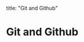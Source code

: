 <frontmatter>
title: "Git and Github"
</frontmatter>

<link rel="stylesheet" href="{{baseUrl}}/css/textbook.css">

<div class="website-content">

# Git and Github

<div id="main">

<include src="init/embed.md" boilerplate  />
<include src="commit/embed.md" boilerplate  />
<include src="ignore/embed.md" boilerplate  />
<include src="tag/embed.md" boilerplate  />
<include src="checkout/embed.md" boilerplate  />
<include src="stash/embed.md" boilerplate  />
<include src="clone/embed.md" boilerplate  />
<include src="pull/embed.md" boilerplate  />
<include src="push/embed.md" boilerplate  />
<include src="branch/embed.md" boilerplate  />
<include src="mergeConflicts/embed.md" boilerplate  />
<include src="createPRs/embed.md" boilerplate  />
<include src="managePRs/embed.md" boilerplate  />
<include src="forkingWorkflow/embed.md" boilerplate  />

</div>

</div>
